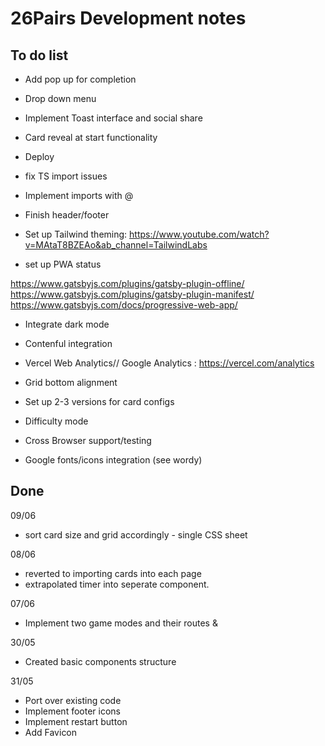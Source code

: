 # 26Pairs Development notes

## To do list

- Add pop up for completion
- Drop down menu
- Implement Toast interface and social share
- Card reveal at start functionality
- Deploy
- fix TS import issues
- Implement imports with @
- Finish header/footer
- Set up Tailwind theming: https://www.youtube.com/watch?v=MAtaT8BZEAo&ab_channel=TailwindLabs

- set up PWA status

https://www.gatsbyjs.com/plugins/gatsby-plugin-offline/
https://www.gatsbyjs.com/plugins/gatsby-plugin-manifest/
https://www.gatsbyjs.com/docs/progressive-web-app/

- Integrate dark mode
- Contenful integration
- Vercel Web Analytics// Google Analytics : https://vercel.com/analytics
- Grid bottom alignment
- Set up 2-3 versions for card configs

- Difficulty mode
- Cross Browser support/testing
- Google fonts/icons integration (see wordy)

## Done

09/06

- sort card size and grid accordingly - single CSS sheet

08/06

- reverted to importing cards into each page
- extrapolated timer into seperate component.

07/06

- Implement two game modes and their routes &

30/05

- Created basic components structure

31/05

- Port over existing code
- Implement footer icons
- Implement restart button
- Add Favicon
